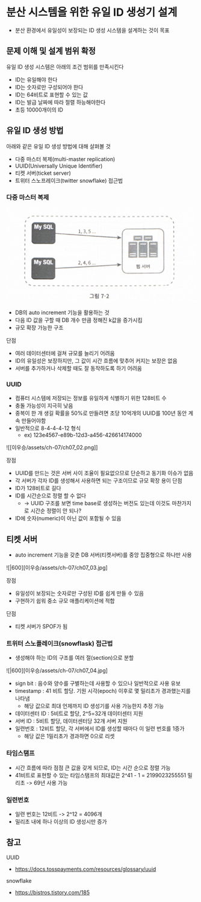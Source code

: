 
# 분산 시스템을 위한 유일 ID 생성기 설계

- 분산 환경에서 유일성이 보장되는 ID 생성 시스템을 설계하는 것이 목표

## 문제 이해 및 설계 범위 확정

유일 ID 생성 시스템은 아래의 조건 범위를 만족시킨다

- ID는 유일해야 한다
- ID는 숫자로만 구성되어야 한다
- ID는 64비트로 표현할 수 있는 값
- ID는 발급 날짜에 따라 절렬 하능해야한다
- 초등 10000개이의 ID


## 유일 ID 생성 방법

아래와 같은 유일 ID 생성 방법에 대해 살펴볼 것

- 다중 마스터 복제(multi-master replication)
- UUID(Universally Unique Identifier)
- 티켓 서버(ticket server)
- 트위터 스노프레이크(twitter snowflake) 접근법

### 다중 마스터 복제

![|600](/이우승/assets/ch-07/ch07_01.jpeg)

- DB의 auto increment 기능을 활용하는 것
- 다음 ID 값을 구할 때 DB 개수 만큼 정해진 k값을 증가시킴
- 규모 확장 가능한 구조

단점
- 여러 데이터센터에 걸쳐 규모를 늘리기 어려움
- ID의 유일성은 보장하지만, 그 값이 시간 흐름에 맞추어 커지는 보장은 없음
- 서버를 추가하거나 삭제할 때도 잘 동작하도록 하기 어려움

### UUID

- 컴퓨터 시스템에 저장되는 정보를 유일하게 식별하기 위한 128비트 수
- 충돌 가능성이 지극히 낮음
- 중복이 한 개 생길 확률을 50%로 만들려면 초당 10억개의 UUID를 100년 동안 계속 만들어야함
- 일반적으로 8-4-4-4-12 형식
	- ex) 123e4567-e89b-12d3-a456-426614174000

![[이우승/assets/ch-07/ch07_02.png]]

장점
- UUID를 만드는 것은 서버 사이 조율이 필요없으므로 단순하고 동기화 이슈가 없음
- 각 서버가 각자 ID를 생성해서 사용하면 되는 구조이므로 규모 확장 용이
단점
- ID가 128비트로 길다
- ID를 시간순으로 정렬 할 수 없다
	- -> UUID 구조를 보면 time base로 생성하는 버전도 있는데 이것도 마찬가지로 시간순 정렬이 안 되나?
- ID에 숫자(numeric)이 아닌 값이 포함될 수 있음


## 티켓 서버

- auto increment 기능을 갖춘 DB 서버(티켓서버)를 중앙 집중형으로 하나만 사용

![|600][이우승/assets/ch-07/ch07_03.jpg]

장점
- 유일성이 보장되는 숫자로만 구성된 ID를 쉽게 만들 수 있음
- 구현하기 쉽워 중소 규모 애플리케이션에 적합

단점
- 티켓 서버가 SPOF가 됨


### 트위터 스노플레이크(snowflask) 접근법

- 생성해야 하는 ID의 구조를 여러 절(section)으로 분할

![|600][이우승/assets/ch-07/ch07_04.jpg]

- sign bit : 음수와 양수를 구별하는데 사용할 수 있으나 일반적으로 사용 유보
- timestamp : 41 비트 할당. 기원 시각(epoch) 이후로 몇 밀리초가 경과했는지를 나타냄
	- 해당 값으로 최대 언제까지 ID 생성기를 사용 가능한지 추정 가능
- 데이터센터 ID : 5비트로 할당, 2^5=32개 데이터센터 지원
- 서버 ID : 5비트 할당, 데이터센터당 32개 서버 지원
- 일련번호 : 12비트 할당, 각 서버에서 ID를 생성할 때마다 이 일련 번호를 1증가
	- 해당 값은 1밀리초가 경과하면 0으로 리셋

### 타임스탬프

- 시간 흐름에 따라 점점 큰 값을 갖게 되므로, ID는 시간 순으로 정렬 가능
- 41비트로 표현할 수 있는 타임스탬프의 최대값은 2^41 - 1 = 2199023255551 밀리초 -> 69년 사용 가능

### 일련번호

- 일련 번호는 12비트 -> 2^12 = 4096개
- 밀리초 내에 하나 이상의 ID 생성시만 증가


## 참고

UUID
- https://docs.tosspayments.com/resources/glossary/uuid

snowflake
- https://bistros.tistory.com/185